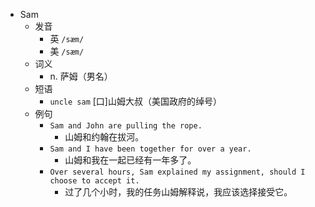 - Sam
  - 发音
    - 英 `/sæm/`
    - 美 `/sæm/`
  - 词义
    - n. 萨姆（男名）
  - 短语
    - `uncle sam` [口]山姆大叔（美国政府的绰号） 
  - 例句
    - `Sam and John are pulling the rope.`
      - 山姆和约翰在拔河。
    - `Sam and I have been together for over a year.`
      - 山姆和我在一起已经有一年多了。
    - `Over several hours, Sam explained my assignment, should I choose to accept it.`
      - 过了几个小时，我的任务山姆解释说，我应该选择接受它。

